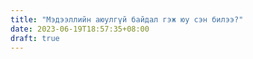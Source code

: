 ```yaml
---
title: "Мэдээллийн аюулгүй байдал гэж юу сэн билээ?"
date: 2023-06-19T18:57:35+08:00
draft: true
---
```

